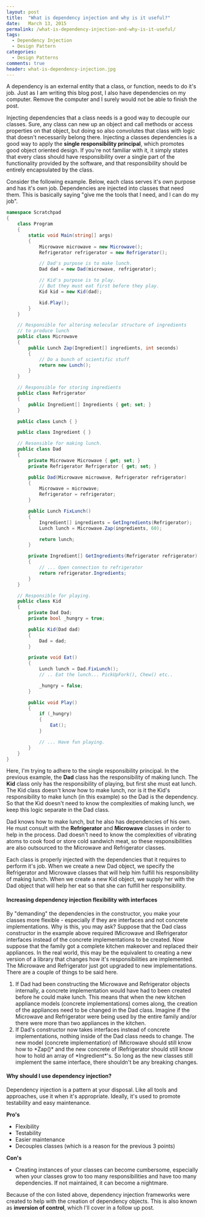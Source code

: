 ```yaml
---
layout: post
title:  "What is dependency injection and why is it useful?"
date:   March 13, 2015
permalink: /what-is-dependency-injection-and-why-is-it-useful/
tags:
  - Dependency Injection
  - Design Pattern
categories:
  - Design Patterns
comments: true
header: what-is-dependency-injection.jpg
---
```


A dependency is an external entity that a class, or function, needs to do it's job. Just as I am writing this blog post, I also have dependencies on my computer. Remove the computer and I surely would not be able to finish the post.

Injecting dependencies that a class needs is a good way to decouple our classes. Sure, any class can new up an object and call methods or access properties on that object, but doing so also convolutes that class with logic that doesn't necessarily belong there. Injecting a classes dependencies is a good way to apply the **single responsibility principal**, which promotes good object oriented design. If you're not familiar with it, it simply states that every class should have responsibility over a single part of the functionality provided by the software, and that responsibility should be entirely encapsulated by the class.

Consider the following example. Below, each class serves it's own purpose and has it's own job. Dependencies are injected into classes that need them. This is basically saying "give me the tools that I need, and I can do my job".

```csharp
namespace Scratchpad
{
    class Program
    {
        static void Main(string[] args)
        {
            Microwave microwave = new Microwave();
            Refrigerator refrigerator = new Refrigerator();

            // Dad's purpose is to make lunch.
            Dad dad = new Dad(microwave, refrigerator);

            // Kid's purpose is to play.
            // But they must eat first before they play.
            Kid kid = new Kid(dad);

            kid.Play();
        }
    }

    // Responsible for altering molecular structure of ingredients
    // to produce lunch
    public class Microwave
    {
        public Lunch Zap(Ingredient[] ingredients, int seconds)
        {
            // Do a bunch of scientific stuff
            return new Lunch();
        }
    }

    // Responsible for storing ingredients
    public class Refrigerator
    {
        public Ingredient[] Ingredients { get; set; }
    }

    public class Lunch { }

    public class Ingredient { }

    // Resonsible for making lunch.
    public class Dad
    {
        private Microwave Microwave { get; set; }
        private Refrigerator Refrigerator { get; set; }

        public Dad(Microwave microwave, Refrigerator refrigerator)
        {
            Microwave = microwave;
            Refrigerator = refrigerator;
        }

        public Lunch FixLunch()
        {
            Ingredient[] ingredients = GetIngredients(Refrigerator);
            Lunch lunch = Microwave.Zap(ingredients, 60);

            return lunch;
        }

        private Ingredient[] GetIngredients(Refrigerator refrigerator)
        {
            // ... Open connection to refrigerator
            return refrigerator.Ingredients;
        }
    }

    // Responsible for playing.
    public class Kid
    {
        private Dad Dad;
        private bool _hungry = true;

        public Kid(Dad dad)
        {
            Dad = dad;
        }

        private void Eat()
        {
            Lunch lunch = Dad.FixLunch();
            // .. Eat the lunch... PickUpFork(), Chew() etc..

            _hungry = false;
        }

        public void Play()
        {
            if (_hungry)
            {
                Eat();
            }

            // ... Have fun playing.
        }
    }
}
```

Here, I'm trying to adhere to the single responsibility principal. In the previous example, the **Dad** class has the responsibility of making lunch. The **Kid** class only has the responsibility of playing, but first she must eat lunch. The Kid class doesn't know how to make lunch, nor is it the Kid's responsibility to make lunch (in this example) so the Dad is the dependency. So that the Kid doesn't need to know the complexities of making lunch, we keep this logic separate in the Dad class.

Dad knows how to make lunch, but he also has dependencies of his own. He must consult with the **Refrigerator** and **Microwave** classes in order to help in the process. Dad doesn't need to know the complexities of vibrating atoms to cook food or store cold sandwich meat, so these responsibilities are also outsourced to the Microwave and Refrigerator classes.

Each class is properly injected with the dependencies that it requires to perform it's job. When we create a new Dad object, we specify the Refrigerator and Microwave classes that will help him fulfill his responsibility of making lunch. When we create a new Kid object, we supply her with the Dad object that will help her eat so that she can fulfill her responsibility.

#### Increasing dependency injection flexibility with interfaces

By "demanding" the dependencies in the constructor, you make your classes more flexible - especially if they are interfaces and not concrete implementations. Why is this, you may ask? Suppose that the Dad class constructor in the example above required IMicrowave and IRefrigerator interfaces instead of the concrete implementations to be created. Now suppose that the family got a complete kitchen makeover and replaced their appliances. In the real world, this may be the equivalent to creating a new version of a library that changes how it's responsibilities are implemented. The Microwave and Refrigerator just got upgraded to new implementations. There are a couple of things to be said here.

<ol>
<li>If Dad had been constructing the Microwave and Refrigerator objects internally, a concrete implementation would have had to been created before he could make lunch. This means that when the new kitchen appliance models (concrete implementations) comes along, the creation of the appliances need to be changed in the Dad class. Imagine if the Microwave and Refrigerator were being used by the entire family and/or there were more than two appliances in the kitchen.</li>
<li>If Dad's constructor now takes interfaces instead of concrete implementations, nothing inside of the Dad class needs to change. The new model (concrete implementation) of IMicrowave should still know how to *Zap()* and the new concrete of IRefrigerator should still know how to hold an array of *Ingredient*'s. So long as the new classes still implement the same interface, there shouldn't be any breaking changes.</li>
</ol>


#### Why should I use dependency injection?

Dependency injection is a pattern at your disposal. Like all tools and approaches, use it when it's appropriate. Ideally, it's used to promote testability and easy maintenance.

**Pro's**

- Flexibility
- Testability
- Easier maintenance
- Decouples classes (which is a reason for the previous 3 points)

**Con's**

- Creating instances of your classes can become cumbersome, especially when your classes grow to too many responsibilities and have too many dependencies. If not maintained, it can become a nightmare.


Because of the con listed above, dependency injection frameworks were created to help with the creation of dependency objects. This is also known as **inversion of control**, which I'll cover in a follow up post.
